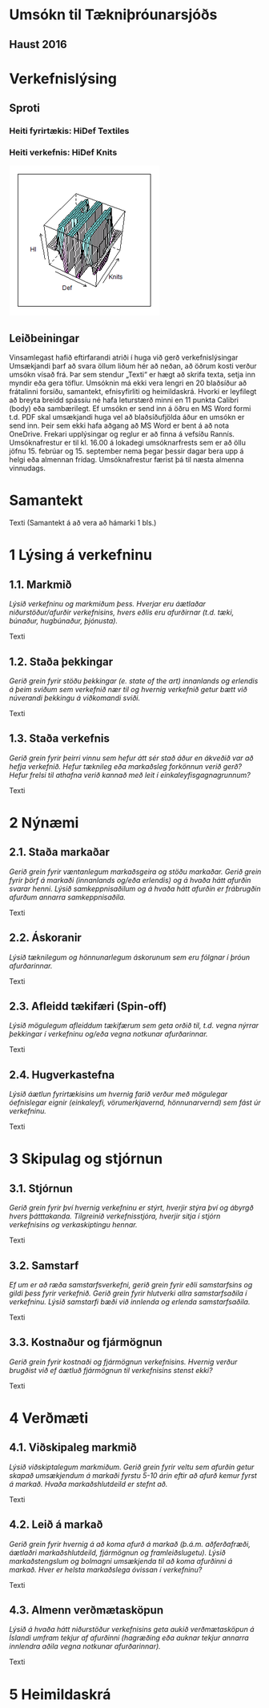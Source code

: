 Umsókn til Tækniþróunarsjóðs
============================

Haust 2016
----------

Verkefnislýsing
===============

Sproti
------

### Heiti fyrirtækis: HiDef Textiles

### Heiti verkefnis: HiDef Knits

![](figures/HiDefKnitsLogo.png)

Leiðbeiningar
-------------

Vinsamlegast hafið eftirfarandi atriði í huga við gerð verkefnislýsingar
Umsækjandi þarf að svara öllum liðum hér að neðan, að öðrum kosti verður umsókn
vísað frá. Þar sem stendur „Texti“ er hægt að skrifa texta, setja inn myndir eða
gera töflur. Umsóknin má ekki vera lengri en 20 blaðsíður að frátalinni forsíðu,
samantekt, efnisyfirliti og heimildaskrá. Hvorki er leyfilegt að breyta breidd
spássíu né hafa leturstærð minni en 11 punkta Calibri (body) eða sambærilegt. Ef
umsókn er send inn á öðru en MS Word formi t.d. PDF skal umsækjandi huga vel að
blaðsíðufjölda áður en umsókn er send inn. Þeir sem ekki hafa aðgang að MS Word
er bent á að nota OneDrive. Frekari upplýsingar og reglur er að finna á vefsíðu
Rannís. Umsóknafrestur er til kl. 16.00 á lokadegi umsóknarfrests sem er að öllu
jöfnu 15. febrúar og 15. september nema þegar þessir dagar bera upp á helgi eða
almennan frídag. Umsóknafrestur færist þá til næsta almenna vinnudags.

Samantekt
=========

Texti (Samantekt á að vera að hámarki 1 bls.)

1 Lýsing á verkefninu
=====================

1.1. Markmið
------------

*Lýsið verkefninu og markmiðum þess. Hverjar eru áætlaðar niðurstöður/afurðir
verkefnisins, hvers eðlis eru afurðirnar (t.d. tæki, búnaður, hugbúnaður,
þjónusta).*

Texti

1.2. Staða þekkingar
--------------------

*Gerið grein fyrir stöðu þekkingar (e. state of the art) innanlands og erlendis
á þeim sviðum sem verkefnið nær til og hvernig verkefnið getur bætt við
núverandi þekkingu á viðkomandi sviði.*

Texti

1.3. Staða verkefnis
--------------------

*Gerið grein fyrir þeirri vinnu sem hefur átt sér stað áður en ákveðið var að
hefja verkefnið. Hefur tæknileg eða markaðsleg forkönnun verið gerð? Hefur
frelsi til athafna verið kannað með leit í einkaleyfisgagnagrunnum?*

Texti

2 Nýnæmi
========

2.1. Staða markaðar
-------------------

*Gerið grein fyrir væntanlegum markaðsgeira og stöðu markaðar. Gerið grein fyrir
þörf á markaði (innanlands og/eða erlendis) og á hvaða hátt afurðin svarar
henni. Lýsið samkeppnisaðilum og á hvaða hátt afurðin er frábrugðin afurðum
annarra samkeppnisaðila.*

Texti

2.2. Áskoranir
--------------

*Lýsið tæknilegum og hönnunarlegum áskorunum sem eru fólgnar í þróun
afurðarinnar.*

Texti

2.3. Afleidd tækifæri (Spin-off)
--------------------------------

*Lýsið mögulegum afleiddum tækifærum sem geta orðið til, t.d. vegna nýrrar
þekkingar í verkefninu og/eða vegna notkunar afurðarinnar.*

Texti

2.4. Hugverkastefna
-------------------

*Lýsið áætlun fyrirtækisins um hvernig farið verður með mögulegar óefnislegar
eignir (einkaleyfi, vörumerkjavernd, hönnunarvernd) sem fást úr verkefninu.*

Texti

3 Skipulag og stjórnun
======================

3.1. Stjórnun
-------------

*Gerið grein fyrir því hvernig verkefninu er stýrt, hverjir stýra því og ábyrgð
hvers þátttakanda. Tilgreinið verkefnisstjóra, hverjir sitja í stjórn
verkefnisins og verkaskiptingu hennar.*

Texti

3.2. Samstarf
-------------

*Ef um er að ræða samstarfsverkefni, gerið grein fyrir eðli samstarfsins og
gildi þess fyrir verkefnið. Gerið grein fyrir hlutverki allra samstarfsaðila í
verkefninu. Lýsið samstarfi bæði við innlenda og erlenda samstarfsaðila.*

Texti

3.3. Kostnaður og fjármögnun
----------------------------

*Gerið grein fyrir kostnaði og fjármögnun verkefnisins. Hvernig verður brugðist
við ef áætluð fjármögnun til verkefnisins stenst ekki?*

Texti

4 Verðmæti
==========

4.1. Viðskipaleg markmið
------------------------

*Lýsið viðskiptalegum markmiðum. Gerið grein fyrir veltu sem afurðin getur
skapað umsækjendum á markaði fyrstu 5-10 árin eftir að afurð kemur fyrst á
markað. Hvaða markaðshlutdeild er stefnt að.*

Texti

4.2. Leið á markað
------------------

*Gerið grein fyrir hvernig á að koma afurð á markað (þ.á.m. aðferðafræði,
áætlaðri markaðshlutdeild, fjármögnun og framleiðslugetu). Lýsið markaðstengslum
og bolmagni umsækjenda til að koma afurðinni á markað. Hver er helsta
markaðslega óvissan í verkefninu?*

Texti

4.3. Almenn verðmætasköpun
--------------------------

*Lýsið á hvaða hátt niðurstöður verkefnisins geta aukið verðmætasköpun á Íslandi
umfram tekjur af afurðinni (hagræðing eða auknar tekjur annarra innlendra aðila
vegna notkunar afurðarinnar).*

Texti

5 Heimildaskrá
==============
